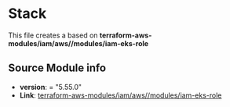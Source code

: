 
# Stack 
This file creates a  based on **terraform-aws-modules/iam/aws//modules/iam-eks-role**

## Source Module info
- **version**: = "5.55.0"
- **Link**: [terraform-aws-modules/iam/aws//modules/iam-eks-role](https://registry.terraform.io/modules/terraform-aws-modules/iam/aws//modules/iam-eks-role/5.55.0)
